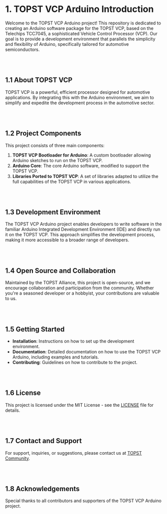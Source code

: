 # 1. TOPST VCP Arduino Introduction 

Welcome to the TOPST VCP Arduino project! This repository is dedicated to creating an Arduino software package for the TOPST VCP, based on the Telechips TCC7045, a sophisticated Vehicle Control Processor (VCP). Our goal is to provide a development environment that parallels the simplicity and flexibility of Arduino, specifically tailored for automotive semiconductors.

<br/><br/>

## 1.1 About TOPST VCP 
TOPST VCP is a powerful, efficient processor designed for automotive applications. By integrating this with the Arduino environment, we aim to simplify and expedite the development process in the automotive sector.

<br/><br/>

## 1.2 Project Components 
This project consists of three main components:
1. **TOPST VCP Bootloader for Arduino**: A custom bootloader allowing Arduino sketches to run on the TOPST VCP.
2. **Arduino Core**: The core Arduino software, modified to support the TOPST VCP.
3. **Libraries Ported to TOPST VCP**: A set of libraries adapted to utilize the full capabilities of the TOPST VCP in various applications.

<br/><br/>

## 1.3 Development Environment 
The TOPST VCP Arduino project enables developers to write software in the familiar Arduino Integrated Development Environment (IDE) and directly run it on the TOPST VCP. This approach simplifies the development process, making it more accessible to a broader range of developers.

<br/><br/>

## 1.4 Open Source and Collaboration 
Maintained by the TOPST Alliance, this project is open-source, and we encourage collaboration and participation from the community. Whether you're a seasoned developer or a hobbyist, your contributions are valuable to us.

<br/><br/>

## 1.5 Getting Started 
- **Installation**: Instructions on how to set up the development environment.
- **Documentation**: Detailed documentation on how to use the TOPST VCP Arduino, including examples and tutorials.
- **Contributing**: Guidelines on how to contribute to the project.

<br/><br/>

## 1.6 License 
This project is licensed under the MIT License - see the [LICENSE](https://topst.ai/tech/docs?TOPST-VCP&Software&Arduino_IDE&License) file for details.

<br/><br/>

## 1.7 Contact and Support 
For support, inquiries, or suggestions, please contact us at [TOPST Community](https://community.topst.ai/).

<br/><br/>

## 1.8 Acknowledgements 
Special thanks to all contributors and supporters of the TOPST VCP Arduino project.
